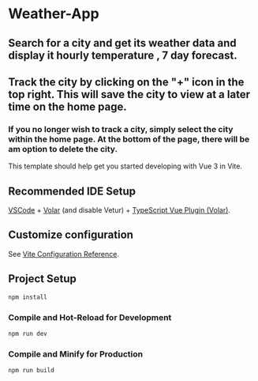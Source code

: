 # Weather-App

## Search for a city and get its weather data and display it hourly temperature , 7 day forecast.

## Track the city by clicking on the "+" icon in the top right. This will save the city to view at a later time on the home page.

### If you no longer wish to track a city, simply select the city within the home page. At the bottom of the page, there will be am option to delete the city.

This template should help get you started developing with Vue 3 in Vite.

## Recommended IDE Setup

[VSCode](https://code.visualstudio.com/) + [Volar](https://marketplace.visualstudio.com/items?itemName=Vue.volar) (and disable Vetur) + [TypeScript Vue Plugin (Volar)](https://marketplace.visualstudio.com/items?itemName=Vue.vscode-typescript-vue-plugin).

## Customize configuration

See [Vite Configuration Reference](https://vitejs.dev/config/).

## Project Setup

```sh
npm install
```

### Compile and Hot-Reload for Development

```sh
npm run dev
```

### Compile and Minify for Production

```sh
npm run build
```
